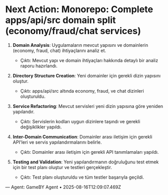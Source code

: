 # Next Action: Monorepo: Complete apps/api/src domain split (economy/fraud/chat services)

1. **Domain Analysis**: Uygulamaların mevcut yapısını ve domainlerin (economy, fraud, chat) ihtiyaçlarını analiz et.
   - Çıktı: Mevcut yapı ve domain ihtiyaçları hakkında detaylı bir analiz raporu hazırlandı.

2. **Directory Structure Creation**: Yeni domainler için gerekli dizin yapısını oluştur.
   - Çıktı: apps/api/src altında economy, fraud, ve chat dizinleri oluşturuldu.

3. **Service Refactoring**: Mevcut servisleri yeni dizin yapısına göre yeniden yapılandır.
   - Çıktı: Servislerin kodları uygun dizinlere taşındı ve gerekli değişiklikler yapıldı.

4. **Inter-Domain Communication**: Domainler arası iletişim için gerekli API'leri ve servis yapılandırmalarını belirle.
   - Çıktı: Domainler arası iletişim için gerekli API tanımlamaları yapıldı.

5. **Testing and Validation**: Yeni yapılandırmanın doğruluğunu test etmek için bir test planı oluştur ve testleri gerçekleştir.
   - Çıktı: Test planı oluşturuldu ve tüm testler başarıyla geçildi.

— Agent: GameBY Agent • 2025-08-16T12:09:07.469Z
